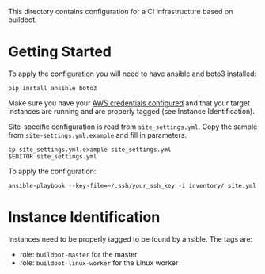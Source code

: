 This directory contains configuration for a CI infrastructure based
on buildbot.

# Getting Started

To apply the configuration you will need to have ansible and boto3
installed:

    pip install ansible boto3

Make sure you have your 
[AWS credentials configured](http://docs.pythonboto.org/en/latest/boto_config_tut.html)
and that your target instances are running and are properly tagged
(see Instance Identification).

Site-specific configuration is read from `site_settings.yml`.
Copy the sample from `site-settings.yml.example` and fill in
parameters.

    cp site_settings.yml.example site_settings.yml
    $EDITOR site_settings.yml

To apply the configuration:

    ansible-playbook --key-file=~/.ssh/your_ssh_key -i inventory/ site.yml


# Instance Identification

Instances need to be properly tagged to be found by ansible.  The tags are:

* role: `buildbot-master` for the master
* role: `buildbot-linux-worker` for the Linux worker
